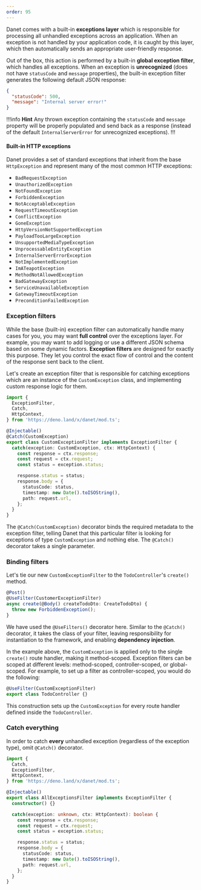 ```yaml
---
order: 95
---
```



Danet comes with a built-in **exceptions layer** which is responsible for
processing all unhandled exceptions across an application. When an exception is
not handled by your application code, it is caught by this layer, which then
automatically sends an appropriate user-friendly response.

Out of the box, this action is performed by a built-in **global exception
filter**, which handles all exceptions. When an exception is **unrecognized**
(does not have `statusCode` and `message` properties), the built-in exception
filter generates the following default JSON response:

```json
{
  "statusCode": 500,
  "message": "Internal server error!"
}
```

!!!info **Hint**
Any thrown exception containing the `statusCode` and `message`
property will be properly populated and send back as a response (instead of the
default `InternalServerError` for unrecognized exceptions).
!!!

#### Built-in HTTP exceptions

Danet provides a set of standard exceptions that inherit from the base
`HttpException` and represent many of the most common HTTP exceptions:

- `BadRequestException`
- `UnauthorizedException`
- `NotFoundException`
- `ForbiddenException`
- `NotAcceptableException`
- `RequestTimeoutException`
- `ConflictException`
- `GoneException`
- `HttpVersionNotSupportedException`
- `PayloadTooLargeException`
- `UnsupportedMediaTypeException`
- `UnprocessableEntityException`
- `InternalServerErrorException`
- `NotImplementedException`
- `ImATeapotException`
- `MethodNotAllowedException`
- `BadGatewayException`
- `ServiceUnavailableException`
- `GatewayTimeoutException`
- `PreconditionFailedException`

### Exception filters

While the base (built-in) exception filter can automatically handle many cases
for you, you may want **full control** over the exceptions layer. For example,
you may want to add logging or use a different JSON schema based on some dynamic
factors. **Exception filters** are designed for exactly this purpose. They let
you control the exact flow of control and the content of the response sent back
to the client.

Let's create an exception filter that is responsible for catching exceptions
which are an instance of the `CustomException` class, and implementing custom
response logic for them.

```ts custom-exception.filter.ts
import {
  ExceptionFilter,
  Catch,
  HttpContext,
} from 'https://deno.land/x/danet/mod.ts';

@Injectable()
@Catch(CustomException)
export class CustomExceptionFilter implements ExceptionFilter {
  catch(exception: CustomException, ctx: HttpContext) {
    const response = ctx.response;
    const request = ctx.request;
    const status = exception.status;

    response.status = status;
    response.body = {
      statusCode: status,
      timestamp: new Date().toISOString(),
      path: request.url,
    };
  }
}
```

The `@Catch(CustomException)` decorator binds the required metadata to the
exception filter, telling Danet that this particular filter is looking for
exceptions of type `CustomException` and nothing else. The `@Catch()` decorator
takes a single parameter.

### Binding filters

Let's tie our new `CustomExceptionFilter` to the `TodoController`'s `create()`
method.

```ts cats.controller.ts
@Post()
@UseFilter(CustomerExceptionFilter)
async create(@Body() createTodoDto: CreateTodoDto) {
  throw new ForbiddenException();
}
```

We have used the `@UseFilters()` decorator here. Similar to the `@Catch()`
decorator, it takes the class of your filter, leaving responsibility for
instantiation to the framework, and enabling **dependency injection**.

In the example above, the `CustomException` is applied only to the single
`create()` route handler, making it method-scoped. Exception filters can be
scoped at different levels: method-scoped, controller-scoped, or global-scoped.
For example, to set up a filter as controller-scoped, you would do the
following:

```ts cats.controller.ts
@UseFilter(CustomExceptionFilter)
export class TodoController {}
```

This construction sets up the `CustomException` for every route handler defined
inside the `TodoController`.

### Catch everything

In order to catch **every** unhandled exception (regardless of the exception
type), omit `@Catch()` decorator.

```typescript
import {
  Catch,
  ExceptionFilter,
  HttpContext,
} from 'https://deno.land/x/danet/mod.ts';

@Injectable()
export class AllExceptionsFilter implements ExceptionFilter {
  constructor() {}

  catch(exception: unknown, ctx: HttpContext): boolean {
    const response = ctx.response;
    const request = ctx.request;
    const status = exception.status;

    response.status = status;
    response.body = {
      statusCode: status,
      timestamp: new Date().toISOString(),
      path: request.url,
    };
  }
}
```
